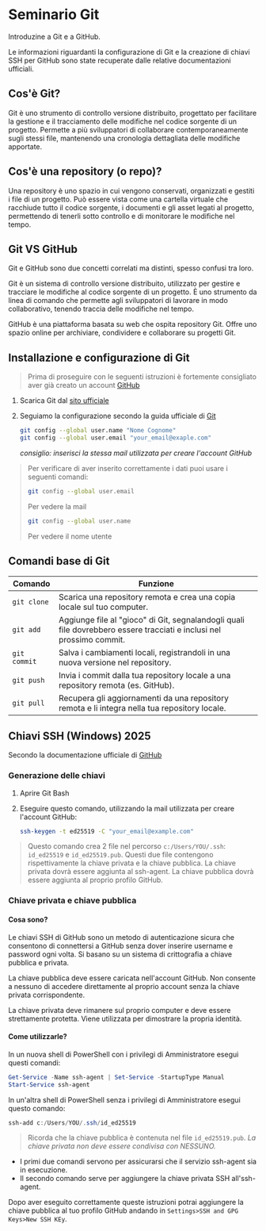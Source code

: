 # Seminario Git
Introduzine a Git e a GitHub.

Le informazioni riguardanti la configurazione di Git e la creazione di chiavi SSH per GitHub sono state recuperate dalle relative documentazioni ufficiali.

## Cos'è Git?
Git è uno strumento di controllo versione distribuito, progettato per facilitare la gestione e il tracciamento delle modifiche nel codice sorgente di un progetto. Permette a più sviluppatori di collaborare contemporaneamente sugli stessi file, mantenendo una cronologia dettagliata delle modifiche apportate.

## Cos'è una repository (o repo)?
Una repository è uno spazio in cui vengono conservati, organizzati e gestiti i file di un progetto. Può essere vista come una cartella virtuale che racchiude tutto il codice sorgente, i documenti e gli asset legati al progetto, permettendo di tenerli sotto controllo e di monitorare le modifiche nel tempo.

## Git VS GitHub
Git e GitHub sono due concetti correlati ma distinti, spesso confusi tra loro.

Git è un sistema di controllo versione distribuito, utilizzato per gestire e tracciare le modifiche al codice sorgente di un progetto. È uno strumento da linea di comando che permette agli sviluppatori di lavorare in modo collaborativo, tenendo traccia delle modifiche nel tempo.

GitHub è una piattaforma basata su web che ospita repository Git. Offre uno spazio online per archiviare, condividere e collaborare su progetti Git.

## Installazione e configurazione di Git

> Prima di proseguire con le seguenti istruzioni è fortemente consigliato aver già creato un account [GitHub](https://github.com/)

1. Scarica Git dal [sito ufficiale](https://git-scm.com/)

2. Seguiamo la configurazione secondo la guida ufficiale di [Git](https://git-scm.com/book/en/v2/Customizing-Git-Git-Configuration)

    ```bash
    git config --global user.name "Nome Cognome"
    git config --global user.email "your_email@exaple.com"
    ```
    *consiglio: inserisci la stessa mail utilizzata per creare l'account GitHub*

> Per verificare di aver inserito correttamente i dati puoi usare i seguenti comandi:
> ```bash
> git config --global user.email
> ```
> Per vedere la mail
> ```bash
> git config --global user.name
> ```
> Per vedere il nome utente

## Comandi base di Git

| Comando      | Funzione |
| ------------ | -------- |
| `git clone`  | Scarica una repository remota e crea una copia locale sul tuo computer. |
| `git add`    | Aggiunge file al "gioco" di Git, segnalandogli quali file dovrebbero essere tracciati e inclusi nel prossimo commit. |
| `git commit` | Salva i cambiamenti locali, registrandoli in una nuova versione nel repository. |
| `git push`   | Invia i commit dalla tua repository locale a una repository remota (es. GitHub). |
| `git pull`   | Recupera gli aggiornamenti da una repository remota e li integra nella tua repository locale. |


## Chiavi SSH (Windows) 2025
Secondo la documentazione ufficiale di [GitHub](https://docs.github.com/en/authentication/connecting-to-github-with-ssh/generating-a-new-ssh-key-and-adding-it-to-the-ssh-agent)

### Generazione delle chiavi
1. Aprire Git Bash
2. Eseguire questo comando, utilizzando la mail utilizzata per creare l'account GitHub: 

    ```bash
    ssh-keygen -t ed25519 -C "your_email@example.com"
    ```

> Questo comando crea 2 file nel percorso `c:/Users/YOU/.ssh`: `id_ed25519` e `id_ed25519.pub`. Questi due file contengono rispettivamente la chiave privata e la chiave pubblica. La chiave privata dovrà essere aggiunta al ssh-agent. La chiave pubblica dovrà essere aggiunta al proprio profilo GitHub.

### Chiave privata e chiave pubblica

#### Cosa sono? 
Le chiavi SSH di GitHub sono un metodo di autenticazione sicura che consentono di connettersi a GitHub senza dover inserire username e password ogni volta. Si basano su un sistema di crittografia a chiave pubblica e privata.

La chiave pubblica deve essere caricata nell'account GitHub. Non consente a nessuno di accedere direttamente al proprio account senza la chiave privata corrispondente.

La chiave privata deve rimanere sul proprio computer e deve essere strettamente protetta. Viene utilizzata per dimostrare la propria identità.

#### Come utilizzarle?
In un nuova shell di PowerShell con i privilegi di Amministratore esegui questi comandi:

```powershell
Get-Service -Name ssh-agent | Set-Service -StartupType Manual
Start-Service ssh-agent
```

In un'altra shell di PowerShell senza i privilegi di Amministratore esegui questo comando:

```powershell
ssh-add c:/Users/YOU/.ssh/id_ed25519
```

> Ricorda che la chiave pubblica è contenuta nel file `id_ed25519.pub`. *La chiave privata non deve essere condivisa con NESSUNO.*

- I primi due comandi servono per assicurarsi che il servizio ssh-agent sia in esecuzione.
- Il secondo comando serve per aggiungere la chiave privata SSH all'ssh-agent.

Dopo aver eseguito correttamente queste istruzioni potrai aggiungere la chiave pubblica al tuo profilo GitHub andando in `Settings>SSH and GPG Keys>New SSH KEy`.